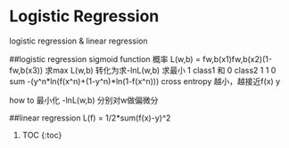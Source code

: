 # Logistic Regression
logistic regression   &   linear regression

##logistic regression 
sigmoid function 概率
L(w,b) = fw,b(x1)fw,b(x2)(1-fw,b(x3)) 求max
L(w,b) 转化为求-lnL(w,b)  求最小   1 class1 和 0 class2
1  1  0
sum -(y^n*ln(f(x^n)+(1-y^n)*ln(1-f(x^n)))   cross entropy  越小，越接近f(x)  y

how to 最小化  -lnL(w,b)  分别对w做偏微分

##linear regression
L(f) = 1/2*sum(f(x)-y)^2

1. TOC
{:toc}
